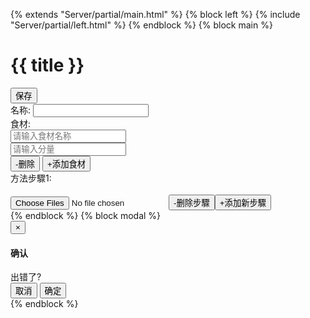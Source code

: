 {% extends "Server/partial/main.html" %} {% block left %} {% include "Server/partial/left.html" %} {% endblock %} {% block main %}
<div class="title">
    <h1>
        {{ title }}
    </h1>
</div>
<div class="toolbar">
    <div class="toolbar-list">
        <button id="btnSave" class="btn btn-default btn-sm">保存</button>
        <input type="hidden" id="id" value="{{ id }}" />
    </div>
</div>
<div class="panel panel-default mainModal">
    <div class="panel-body">
        <div class="row">
            <div class="col-md-24">
                <div class="form-group">
                    <label for="name" class="control-label">名称:</label>
                    <input type="text" maxlength="30" class="form-control" name="name" id="name">
                </div>
            </div>
        </div>
        <div class="row">
            <div class="col-md-24">
                <div class="form-group foodlist">
                    <label for="name" class="control-label">食材:</label>
                    <div class="form-inline food">
                        <div class="form-group">
                            <input type="text" class="form-control" name="foodName" placeholder="请输入食材名称">
                        </div>
                        <div class="form-group">
                            <input type="text" class="form-control" name="foodWeight" placeholder="请输入分量">
                        </div>
                        <button class="btn btn-default btnDelete">-删除</button>
                        <button class="btn btn-default btnFood">+添加食材</button>
                    </div>
                </div>
            </div>
        </div>
        <div class="steplist">
            <div class="row step">
                <div class="col-md-24">
                    <div class="form-group">
                        <label for="#name#Content" class="control-label description">方法步驟1:</label>
                        <div class="wpeditor" name="#name#Content" id="#name#Content" contentEditable="true"></div>
                    </div>
                </div>
                <div class="col-md-24 ">
                    <div class="imglist"></div>
                    <input type="file" class="pic" name="pic" multiple="multiple" accept="image/png,image.jpg" /><button name="btnDelete" class="btn btn-default btn-sm btnDelete">-删除步驟</button><button name="btnStep" class="btn btn-default btn-sm btnStep">+添加新步驟</button>
                </div>
            </div>
        </div>
    </div>
</div>
{% endblock %} {% block modal %}
<!-- Modal -->
<div class="modal fade bs-example-modal-sm" id="confirmModal" tabindex="-1" role="dialog" aria-labelledby="myModalLabel">
    <div class="modal-dialog modal-sm" role="document">
        <div class="modal-content">
            <div class="modal-header">
                <button type="button" class="close" data-dismiss="modal" aria-label="Close"><span aria-hidden="true">&times;</span></button>
                <h4 class="modal-title" id="confirmModalLabel">确认</h4>
            </div>
            <div class="modal-body">
                出错了?
            </div>
            <div class="modal-footer">
                <button type="button" class="btn btn-default" data-dismiss="modal">取消</button>
                <button type="button" id="btnConfirmSave" class="btn btn-primary">确定</button>
            </div>
        </div>
    </div>
</div>
<script type="text/javascript" src="/default/assets/js/Server/#name#.edit.js?v=1.000"></script>
<script type="text/javascript" src="/default/assets/js/WPEditor.js"></script>
{% endblock %}